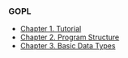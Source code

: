 ### **GOPL**

* [Chapter 1. Tutorial](ch1.md)
* [Chapter 2. Program Structure](ch2.md)
* [Chapter 3. Basic Data Types](ch3.md)